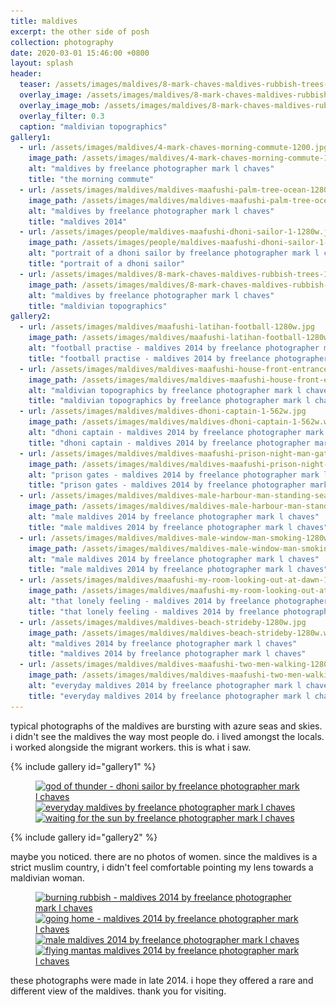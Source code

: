 ```yaml
---
title: maldives
excerpt: the other side of posh
collection: photography
date: 2020-03-01 15:46:00 +0800
layout: splash
header:
  teaser: /assets/images/maldives/8-mark-chaves-maldives-rubbish-trees-300w.webp
  overlay_image: /assets/images/maldives/8-mark-chaves-maldives-rubbish-trees-1200w.webp
  overlay_image_mob: /assets/images/maldives/8-mark-chaves-maldives-rubbish-trees-720w.webp
  overlay_filter: 0.3
  caption: "maldivian topographics"
gallery1:
  - url: /assets/images/maldives/4-mark-chaves-morning-commute-1200.jpg
    image_path: /assets/images/maldives/4-mark-chaves-morning-commute-1200.webp
    alt: "maldives by freelance photographer mark l chaves"
    title: "the morning commute"
  - url: /assets/images/maldives/maldives-maafushi-palm-tree-ocean-1280w.jpg
    image_path: /assets/images/maldives/maldives-maafushi-palm-tree-ocean-1280w.webp
    alt: "maldives by freelance photographer mark l chaves"
    title: "maldives 2014"
  - url: /assets/images/people/maldives-maafushi-dhoni-sailor-1-1280w.jpg
    image_path: /assets/images/people/maldives-maafushi-dhoni-sailor-1-1280w.webp
    alt: "portrait of a dhoni sailor by freelance photographer mark l chaves"
    title: "portrait of a dhoni sailor"
  - url: /assets/images/maldives/8-mark-chaves-maldives-rubbish-trees-1200w.jpg
    image_path: /assets/images/maldives/8-mark-chaves-maldives-rubbish-trees-1200w.webp
    alt: "maldives by freelance photographer mark l chaves"
    title: "maldivian topographics"
gallery2:
  - url: /assets/images/maldives/maafushi-latihan-football-1280w.jpg
    image_path: /assets/images/maldives/maafushi-latihan-football-1280w.webp
    alt: "football practise - maldives 2014 by freelance photographer mark l chaves"
    title: "football practise - maldives 2014 by freelance photographer mark l chaves"
  - url: /assets/images/maldives/maldives-maafushi-house-front-entrance-1280w.jpg
    image_path: /assets/images/maldives/maldives-maafushi-house-front-entrance-1280w.webp
    alt: "maldivian topographics by freelance photographer mark l chaves"
    title: "maldivian topographics by freelance photographer mark l chaves"
  - url: /assets/images/maldives/maldives-dhoni-captain-1-562w.jpg
    image_path: /assets/images/maldives/maldives-dhoni-captain-1-562w.webp
    alt: "dhoni captain - maldives 2014 by freelance photographer mark l chaves"
    title: "dhoni captain - maldives 2014 by freelance photographer mark l chaves"
  - url: /assets/images/maldives/maldives-maafushi-prison-night-man-gate-1280w.jpg
    image_path: /assets/images/maldives/maldives-maafushi-prison-night-man-gate-1280w.webp
    alt: "prison gates - maldives 2014 by freelance photographer mark l chaves"
    title: "prison gates - maldives 2014 by freelance photographer mark l chaves"
  - url: /assets/images/maldives/maldives-male-harbour-man-standing-sea-wall-1280w.jpg
    image_path: /assets/images/maldives/maldives-male-harbour-man-standing-sea-wall-1280w.webp
    alt: "male maldives 2014 by freelance photographer mark l chaves"
    title: "male maldives 2014 by freelance photographer mark l chaves"
  - url: /assets/images/maldives/maldives-male-window-man-smoking-1280w.jpg
    image_path: /assets/images/maldives/maldives-male-window-man-smoking-1280w.webp
    alt: "male maldives 2014 by freelance photographer mark l chaves"
    title: "male maldives 2014 by freelance photographer mark l chaves"
  - url: /assets/images/maldives/maafushi-my-room-looking-out-at-dawn-1280w.jpg
    image_path: /assets/images/maldives/maafushi-my-room-looking-out-at-dawn-1280w.webp
    alt: "that lonely feeling - maldives 2014 by freelance photographer mark l chaves"
    title: "that lonely feeling - maldives 2014 by freelance photographer mark l chaves"
  - url: /assets/images/maldives/maldives-beach-strideby-1280w.jpg
    image_path: /assets/images/maldives/maldives-beach-strideby-1280w.webp
    alt: "maldives 2014 by freelance photographer mark l chaves"
    title: "maldives 2014 by freelance photographer mark l chaves"
  - url: /assets/images/maldives/maldives-maafushi-two-men-walking-1280w.jpg
    image_path: /assets/images/maldives/maldives-maafushi-two-men-walking-1280w.webp
    alt: "everyday maldives 2014 by freelance photographer mark l chaves"
    title: "everyday maldives 2014 by freelance photographer mark l chaves"
---
```


<p class="p-wrapper">
  <span class="dropcap clearfix" style="line-height: 1.2;">t</span>ypical photographs of the maldives are bursting with azure seas and skies. i didn't see the maldives the way most people do. i lived amongst the locals. i worked alongside the migrant workers. this is what i saw.
</p>

{% include gallery id="gallery1" %}

<figure class="third ">
    <a href="/assets/images/maldives/nowebp/maldives-maafushi-sailor-dhoni-2-1280w.jpg"
        title="god of thunder - dhoni sailor by freelance photographer mark l chaves" class="image-popup">
        <picture>
            <source media="(max-width: 767px)" sizes="(max-width: 767px) 100vw, 767px"
                srcset="
    /assets/images/maldives/nowebp/maldives-maafushi-sailor-dhoni-2-1280w_kplybp_ar_4_3,c_fill,g_auto__c_scale,w_300.jpg 300w,
    /assets/images/maldives/nowebp/maldives-maafushi-sailor-dhoni-2-1280w_kplybp_ar_4_3,c_fill,g_auto__c_scale,w_550.jpg 550w,
    /assets/images/maldives/nowebp/maldives-maafushi-sailor-dhoni-2-1280w_kplybp_ar_4_3,c_fill,g_auto__c_scale,w_762.jpg 762w,
    /assets/images/maldives/nowebp/maldives-maafushi-sailor-dhoni-2-1280w_kplybp_ar_4_3,c_fill,g_auto__c_scale,w_767.jpg 767w">
            <source media="(min-width: 768px) and (max-width: 991px)" sizes="(max-width: 991px) 100vw, 991px"
                srcset="
    /assets/images/maldives/nowebp/maldives-maafushi-sailor-dhoni-2-1280w_kplybp_ar_4_3,c_fill,g_auto__c_scale,w_768.jpg 768w,
    /assets/images/maldives/nowebp/maldives-maafushi-sailor-dhoni-2-1280w_kplybp_ar_4_3,c_fill,g_auto__c_scale,w_945.jpg 945w,
    /assets/images/maldives/nowebp/maldives-maafushi-sailor-dhoni-2-1280w_kplybp_ar_4_3,c_fill,g_auto__c_scale,w_991.jpg 991w">
            <source media="(min-width: 992px) and (max-width: 1199px)" sizes="(max-width: 1199px) 100vw, 1199px" srcset="
    /assets/images/maldives/nowebp/maldives-maafushi-sailor-dhoni-2-1280w_kplybp_c_scale,w_992.jpg 992w,
    /assets/images/maldives/nowebp/maldives-maafushi-sailor-dhoni-2-1280w_kplybp_c_scale,w_1157.jpg 1157w,
    /assets/images/maldives/nowebp/maldives-maafushi-sailor-dhoni-2-1280w_kplybp_c_scale,w_1199.jpg 1199w">
            <img sizes="(max-width: 1280px) 100vw, 1280px" srcset="
    /assets/images/maldives/nowebp/maldives-maafushi-sailor-dhoni-2-1280w_kplybp_c_scale,w_1280.jpg 1280w"
                src="/assets/images/maldives/nowebp/maldives-maafushi-sailor-dhoni-2-1280w_kplybp_c_scale,w_1280.jpg"
                alt="god of thunder - dhoni sailor by freelance photographer mark l chaves"
                title="god of thunder - dhoni sailor by freelance photographer mark l chaves">
        </picture>
    </a>
    <a href="/assets/images/maldives/nowebp/10-mark-chaves-maldives-umbrella-1280w.jpg"
        title="everyday maldives by freelance photographer mark l chaves" class="image-popup">
        <picture>
            <source media="(max-width: 767px)" sizes="(max-width: 767px) 100vw, 767px"
                srcset="
        /assets/images/maldives/nowebp/10-mark-chaves-maldives-umbrella-1280w_btwvvj_ar_4_3,c_fill,g_auto__c_scale,w_300.jpg 300w,
        /assets/images/maldives/nowebp/10-mark-chaves-maldives-umbrella-1280w_btwvvj_ar_4_3,c_fill,g_auto__c_scale,w_555.jpg 555w,
        /assets/images/maldives/nowebp/10-mark-chaves-maldives-umbrella-1280w_btwvvj_ar_4_3,c_fill,g_auto__c_scale,w_759.jpg 759w,
        /assets/images/maldives/nowebp/10-mark-chaves-maldives-umbrella-1280w_btwvvj_ar_4_3,c_fill,g_auto__c_scale,w_767.jpg 767w">
            <source media="(min-width: 768px) and (max-width: 991px)" sizes="(max-width: 991px) 100vw, 991px"
                srcset="
        /assets/images/maldives/nowebp/10-mark-chaves-maldives-umbrella-1280w_btwvvj_ar_4_3,c_fill,g_auto__c_scale,w_768.jpg 768w,
        /assets/images/maldives/nowebp/10-mark-chaves-maldives-umbrella-1280w_btwvvj_ar_4_3,c_fill,g_auto__c_scale,w_929.jpg 929w,
        /assets/images/maldives/nowebp/10-mark-chaves-maldives-umbrella-1280w_btwvvj_ar_4_3,c_fill,g_auto__c_scale,w_991.jpg 991w">
            <source media="(min-width: 992px) and (max-width: 1199px)" sizes="(max-width: 1199px) 100vw, 1199px" srcset="
        /assets/images/maldives/nowebp/10-mark-chaves-maldives-umbrella-1280w_btwvvj_c_scale,w_992.jpg 992w,
        /assets/images/maldives/nowebp/10-mark-chaves-maldives-umbrella-1280w_btwvvj_c_scale,w_1138.jpg 1138w,
        /assets/images/maldives/nowebp/10-mark-chaves-maldives-umbrella-1280w_btwvvj_c_scale,w_1199.jpg 1199w">
            <img sizes="(max-width: 1280px) 100vw, 1280px" srcset="
        /assets/images/maldives/nowebp/10-mark-chaves-maldives-umbrella-1280w_btwvvj_c_scale,w_1200.jpg 1200w,
        /assets/images/maldives/nowebp/10-mark-chaves-maldives-umbrella-1280w_btwvvj_c_scale,w_1280.jpg 1280w"
                src="/assets/images/maldives/nowebp/10-mark-chaves-maldives-umbrella-1280w_btwvvj_c_scale,w_1280.jpg"
                alt="everyday maldives by freelance photographer mark l chaves"
                title="everyday maldives by freelance photographer mark l chaves">
        </picture>
    </a>
    <a href="/assets/images/maldives/nowebp/maldives-maafushi-man-waiting-for-the-sun-1-562w.jpg"
        title="waiting for the sun by freelance photographer mark l chaves" class="image-popup">
        <picture>
            <source media="(max-width: 767px)" sizes="(max-width: 624px) 90vw, 562px" srcset="
        /assets/images/maldives/nowebp/maldives-maafushi-man-waiting-for-the-sun-1-562w_mne1fk_c_scale,w_300.jpg 300w,
        /assets/images/maldives/nowebp/maldives-maafushi-man-waiting-for-the-sun-1-562w_mne1fk_c_scale,w_562.jpg 562w">
            <source media="(min-width: 768px) and (max-width: 991px)" sizes="(max-width: 937px) 60vw, 562px" srcset="
        /assets/images/maldives/nowebp/maldives-maafushi-man-waiting-for-the-sun-1-562w_mne1fk_c_scale,w_461.jpg 461w,
        /assets/images/maldives/nowebp/maldives-maafushi-man-waiting-for-the-sun-1-562w_mne1fk_c_scale,w_562.jpg 562w">
            <source media="(min-width: 992px) and (max-width: 1199px)" sizes="(max-width: 1124px) 50vw, 562px" srcset="
        /assets/images/maldives/nowebp/maldives-maafushi-man-waiting-for-the-sun-1-562w_mne1fk_c_scale,w_496.jpg 496w,
        /assets/images/maldives/nowebp/maldives-maafushi-man-waiting-for-the-sun-1-562w_mne1fk_c_scale,w_562.jpg 562w">
            <img sizes="(max-width: 1124px) 50vw, 562px" srcset="
        /assets/images/maldives/nowebp/maldives-maafushi-man-waiting-for-the-sun-1-562w_mne1fk_c_scale,w_562.jpg 562w"
                src="/assets/images/maldives/nowebp/maldives-maafushi-man-waiting-for-the-sun-1-562w_mne1fk_c_scale,w_562.jpg"
                alt="waiting for the sun by freelance photographer mark l chaves"
                title="waiting for the sun by freelance photographer mark l chaves">
        </picture>
    </a>
</figure>

{% include gallery id="gallery2" %}

<p class="p-wrapper">
  maybe you noticed. there are no photos of women. since the maldives is a strict muslim country, i didn't feel comfortable pointing my lens towards a maldivian woman.
</p>

<figure class="third ">
    <a href="/assets/images/maldives/nowebp/maldives-maafushi-burning-rubbish-motorbike-1280.jpg"
        title="burning rubbish - maldives 2014 by freelance photographer mark l chaves" class="image-popup">
        <picture>
            <source media="(max-width: 767px)" sizes="(max-width: 767px) 100vw, 767px" srcset="
            /assets/images/maldives/nowebp/maldives-maafushi-burning-rubbish-motorbike-1280_smxnlp_ar_4_3,c_fill,g_auto__c_scale,w_300.jpg 300w,
            /assets/images/maldives/nowebp/maldives-maafushi-burning-rubbish-motorbike-1280_smxnlp_ar_4_3,c_fill,g_auto__c_scale,w_607.jpg 607w,
            /assets/images/maldives/nowebp/maldives-maafushi-burning-rubbish-motorbike-1280_smxnlp_ar_4_3,c_fill,g_auto__c_scale,w_767.jpg 767w">
            <source media="(min-width: 768px) and (max-width: 991px)" sizes="(max-width: 991px) 100vw, 991px" srcset="
            /assets/images/maldives/nowebp/maldives-maafushi-burning-rubbish-motorbike-1280_smxnlp_ar_4_3,c_fill,g_auto__c_scale,w_768.jpg 768w,
            /assets/images/maldives/nowebp/maldives-maafushi-burning-rubbish-motorbike-1280_smxnlp_ar_4_3,c_fill,g_auto__c_scale,w_974.jpg 974w,
            /assets/images/maldives/nowebp/maldives-maafushi-burning-rubbish-motorbike-1280_smxnlp_ar_4_3,c_fill,g_auto__c_scale,w_991.jpg 991w">
            <source media="(min-width: 992px) and (max-width: 1199px)" sizes="(max-width: 1199px) 100vw, 1199px" srcset="
            /assets/images/maldives/nowebp/maldives-maafushi-burning-rubbish-motorbike-1280_smxnlp_c_scale,w_992.jpg 992w,
            /assets/images/maldives/nowebp/maldives-maafushi-burning-rubbish-motorbike-1280_smxnlp_c_scale,w_1199.jpg 1199w">
            <img sizes="(max-width: 1280px) 100vw, 1280px" srcset="
            /assets/images/maldives/nowebp/maldives-maafushi-burning-rubbish-motorbike-1280_smxnlp_c_scale,w_1200.jpg 1200w,
            /assets/images/maldives/nowebp/maldives-maafushi-burning-rubbish-motorbike-1280_smxnlp_c_scale,w_1280.jpg 1280w"
                src="/assets/images/maldives/nowebp/maldives-maafushi-burning-rubbish-motorbike-1280_smxnlp_c_scale,w_1280.jpg" alt="burning rubbish - maldives 2014 by freelance photographer mark l chaves">
        </picture>
    </a>
    <a href="/assets/images/maldives/nowebp/maldives-maafushi-ferry-workers-resting-1280w.jpg"
        title="going home - maldives 2014 by freelance photographer mark l chaves" class="image-popup">
        <picture>
            <source media="(max-width: 767px)" sizes="(max-width: 767px) 100vw, 767px" srcset="
            /assets/images/maldives/nowebp/maldives-maafushi-ferry-workers-resting-1280w_tm84qs_ar_4_3,c_fill,g_auto__c_scale,w_300.jpg 300w,
            /assets/images/maldives/nowebp/maldives-maafushi-ferry-workers-resting-1280w_tm84qs_ar_4_3,c_fill,g_auto__c_scale,w_767.jpg 767w">
            <source media="(min-width: 768px) and (max-width: 991px)" sizes="(max-width: 991px) 100vw, 991px" srcset="
            /assets/images/maldives/nowebp/maldives-maafushi-ferry-workers-resting-1280w_tm84qs_ar_4_3,c_fill,g_auto__c_scale,w_768.jpg 768w,
            /assets/images/maldives/nowebp/maldives-maafushi-ferry-workers-resting-1280w_tm84qs_ar_4_3,c_fill,g_auto__c_scale,w_991.jpg 991w">
            <source media="(min-width: 992px) and (max-width: 1199px)" sizes="(max-width: 1199px) 100vw, 1199px" srcset="
            /assets/images/maldives/nowebp/maldives-maafushi-ferry-workers-resting-1280w_tm84qs_c_scale,w_992.jpg 992w,
            /assets/images/maldives/nowebp/maldives-maafushi-ferry-workers-resting-1280w_tm84qs_c_scale,w_1199.jpg 1199w">
            <img sizes="(max-width: 1280px) 100vw, 1280px" srcset="
            /assets/images/maldives/nowebp/maldives-maafushi-ferry-workers-resting-1280w_tm84qs_c_scale,w_1200.jpg 1200w,
            /assets/images/maldives/nowebp/maldives-maafushi-ferry-workers-resting-1280w_tm84qs_c_scale,w_1280.jpg 1280w"
                src="/assets/images/maldives/nowebp/maldives-maafushi-ferry-workers-resting-1280w_tm84qs_c_scale,w_1280.jpg" alt="going home - maldives 2014 by freelance photographer mark l chaves">
        </picture>
    </a>
    <a href="/assets/images/maldives/nowebp/maldives-male-harbour-lonely-man-bow-1280w.jpg"
        title="male maldives 2014 by freelance photographer mark l chaves" class="image-popup">
        <picture>
            <source media="(max-width: 767px)" sizes="(max-width: 767px) 100vw, 767px" srcset="
            /assets/images/maldives/nowebp/maldives-male-harbour-lonely-man-bow-1280w_p3wtwn_ar_4_3,c_fill,g_auto__c_scale,w_300.jpg 300w,
            /assets/images/maldives/nowebp/maldives-male-harbour-lonely-man-bow-1280w_p3wtwn_ar_4_3,c_fill,g_auto__c_scale,w_646.jpg 646w,
            /assets/images/maldives/nowebp/maldives-male-harbour-lonely-man-bow-1280w_p3wtwn_ar_4_3,c_fill,g_auto__c_scale,w_767.jpg 767w">
            <source media="(min-width: 768px) and (max-width: 991px)" sizes="(max-width: 991px) 100vw, 991px" srcset="
            /assets/images/maldives/nowebp/maldives-male-harbour-lonely-man-bow-1280w_p3wtwn_ar_4_3,c_fill,g_auto__c_scale,w_768.jpg 768w,
            /assets/images/maldives/nowebp/maldives-male-harbour-lonely-man-bow-1280w_p3wtwn_ar_4_3,c_fill,g_auto__c_scale,w_991.jpg 991w">
            <source media="(min-width: 992px) and (max-width: 1199px)" sizes="(max-width: 1199px) 100vw, 1199px" srcset="
            /assets/images/maldives/nowebp/maldives-male-harbour-lonely-man-bow-1280w_p3wtwn_c_scale,w_992.jpg 992w,
            /assets/images/maldives/nowebp/maldives-male-harbour-lonely-man-bow-1280w_p3wtwn_c_scale,w_1196.jpg 1196w,
            /assets/images/maldives/nowebp/maldives-male-harbour-lonely-man-bow-1280w_p3wtwn_c_scale,w_1199.jpg 1199w">
            <img sizes="(max-width: 1280px) 100vw, 1280px" srcset="
            /assets/images/maldives/nowebp/maldives-male-harbour-lonely-man-bow-1280w_p3wtwn_c_scale,w_1200.jpg 1200w,
            /assets/images/maldives/nowebp/maldives-male-harbour-lonely-man-bow-1280w_p3wtwn_c_scale,w_1280.jpg 1280w"
                src="/assets/images/maldives/nowebp/maldives-male-harbour-lonely-man-bow-1280w_p3wtwn_c_scale,w_1280.jpg" alt="male maldives 2014 by freelance photographer mark l chaves">
        </picture>
    </a>
    <a href="/assets/images/maldives/nowebp/man-under-mantas-statue-maafushi-562w.jpg"
        title="flying mantas maldives 2014 by freelance photographer mark l chaves" class="image-popup">
        <picture>
            <source media="(max-width: 767px)" sizes="(max-width: 562px) 100vw, 562px" srcset="
            /assets/images/maldives/nowebp/man-under-mantas-statue-maafushi-562w_aebmso_c_scale,w_300.jpg 300w,
            /assets/images/maldives/nowebp/man-under-mantas-statue-maafushi-562w_aebmso_c_scale,w_517.jpg 517w,
            /assets/images/maldives/nowebp/man-under-mantas-statue-maafushi-562w_aebmso_c_scale,w_562.jpg 562w">
            <source media="(min-width: 768px) and (max-width: 991px)" sizes="(max-width: 562px) 100vw, 562px" srcset="
            /assets/images/maldives/nowebp/man-under-mantas-statue-maafushi-562w_aebmso_c_scale,w_562.jpg 562w">
            <source media="(min-width: 992px) and (max-width: 1199px)" sizes="(max-width: 1124px) 50vw, 562px" srcset="
            /assets/images/maldives/nowebp/man-under-mantas-statue-maafushi-562w_aebmso_c_scale,w_496.jpg 496w,
            /assets/images/maldives/nowebp/man-under-mantas-statue-maafushi-562w_aebmso_c_scale,w_562.jpg 562w">
            <img sizes="(max-width: 1124px) 50vw, 562px" srcset="
            /assets/images/maldives/nowebp/man-under-mantas-statue-maafushi-562w_aebmso_c_scale,w_600.jpg 600w,
            /assets/images/maldives/nowebp/man-under-mantas-statue-maafushi-562w_aebmso_c_scale,w_562.jpg 562w"
                src="/assets/images/maldives/nowebp/man-under-mantas-statue-maafushi-562w_aebmso_c_scale,w_562.jpg"
                alt="flying mantas maldives 2014 by freelance photographer mark l chaves">
        </picture>
    </a>
</figure>

<p class="p-wrapper">
  these photographs were made in late 2014. i hope they offered a rare and different view of the maldives. thank you for visiting.
</p>